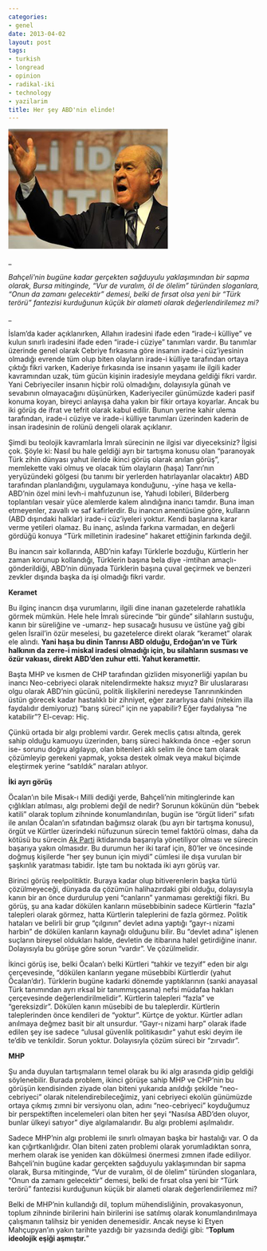 ```yaml
---
categories:
- genel
date: 2013-04-02
layout: post
tags:
- turkish
- longread
- opinion
- radikal-iki
- technology
- yazilarim
title: Her şey ABD'nin elinde!
---
```


[![](/images/bahceli-bursa.jpg)](http://4.bp.blogspot.com/-NO-vwYO6-EI/UVqb3SOfe9I/AAAAAAAAGDk/uxVq-7yo39c/s1600/bahceli-bursa.jpg)

_

_Bahçeli'nin bugüne kadar gerçekten sağduyulu yaklaşımından bir sapma olarak, Bursa mitinginde, “Vur de vuralım, öl de ölelim” türünden sloganlara, “Onun da zamanı gelecektir” demesi, belki de fırsat olsa yeni bir “Türk terörü” fantezisi kurduğunun küçük bir alameti olarak değerlendirilemez mi?_

_

  

İslam’da kader açıklanırken, Allahın iradesini ifade eden “irade-i külliye” ve kulun sınırlı iradesini ifade eden “irade-i cüziye” tanımları vardır. Bu tanımlar üzerinde genel olarak Cebriye fırkasına göre insanın irade-i cüz’iyesinin olmadığı evrende tüm olup biten olayların irade-i külliye tarafından ortaya çıktığı fikri varken, Kaderiye fırkasında ise insanın yaşamı ile ilgili kader kavramından uzak, tüm gücün kişinin iradesiyle meydana geldiği fikri vardır. Yani Cebriyeciler insanın hiçbir rolü olmadığını, dolayısıyla günah ve sevabının olmayacağını düşünürken, Kaderiyeciler günümüzde kaderi pasif konuma koyan, bireyci anlayışa daha yakın bir fikir ortaya koyarlar. Ancak bu iki görüş de ifrat ve tefrit olarak kabul edilir. Bunun yerine kahir ulema tarafından, irade-i cüziye ve irade-i külliye tanımları üzerinden kaderin de insan iradesinin de rolünü dengeli olarak açıklanır. 

Şimdi bu teolojik kavramlarla İmralı sürecinin ne ilgisi var diyeceksiniz? İlgisi çok. Şöyle ki: Nasıl bu hale geldiği ayrı bir tartışma konusu olan “paranoyak Türk zihin dünyası yahut ileride ikinci görüş olarak anılan görüş”, memlekette vaki olmuş ve olacak tüm olayların (haşa) Tanrı’nın yeryüzündeki gölgesi (bu tanımı bir yerlerden hatırlayanlar olacaktır) ABD tarafından planlandığını, uygulamaya konduğunu, -yine haşa ve kella- ABD’nin özel mini levh-i mahfuzunun ise, Yahudi lobileri, Bilderberg toplantıları vesair yüce alemlerde kalem alındığına inancı tamdır. Buna iman etmeyenler, zavallı ve saf kafirlerdir. Bu inancın amentüsüne göre, kulların (ABD dışındaki halklar) irade-i cüz’iyeleri yoktur. Kendi başlarına karar verme yetileri olamaz. Bu inanç, aslında farkına varmadan, en değerli gördüğü konuya “Türk milletinin iradesine” hakaret ettiğinin farkında değil. 

Bu inancın sair kollarında, ABD’nin kafayı Türklerle bozduğu, Kürtlerin her zaman korunup kollandığı, Türklerin başına bela diye -imtihan amaçlı- gönderildiği, ABD’nin dünyada Türklerin başına çuval geçirmek ve benzeri zevkler dışında başka da işi olmadığı fikri vardır. 

  

  

****Keramet****

  

  

Bu ilginç inancın dışa vurumlarını, ilgili dine inanan gazetelerde rahatlıkla görmek mümkün. Hele hele İmralı sürecinde “bir günde” silahların sustuğu, kanın bir süreliğine ve -umarız- hep susacağı hususu ve üstüne yağ gibi gelen İsrail’in özür meselesi, bu gazetelerce direkt olarak “keramet” olarak ele alındı. **Yani haşa bu dinin Tanrısı ABD olduğu, Erdoğan’ın ve Türk halkının da zerre-i miskal iradesi olmadığı için, bu silahların susması ve özür vakıası, direkt ABD’den zuhur etti. Yahut keramettir.** 

Başta MHP ve kısmen de CHP tarafından gizliden misyonerliği yapılan bu inancı Neo-cebriyeci olarak nitelendirmekte haksız mıyız? Bir uluslararası olgu olarak ABD’nin gücünü, politik ilişkilerini neredeyse Tanrınınkinden üstün görecek kadar hastalıklı bir zihniyet, eğer zararlıysa dahi (nitekim illa faydalıdır demiyoruz) “barış süreci” için ne yapabilir? Eğer faydalıysa “ne katabilir”? El-cevap: Hiç. 

Çünkü ortada bir algı problemi vardır. Gerek meclis çatısı altında, gerek sahip olduğu kamuoyu üzerinden, barış süreci hakkında önce -eğer sorun ise- sorunu doğru algılayıp, olan bitenleri aklı selim ile önce tam olarak çözümleyip gerekeni yapmak, yoksa destek olmak veya makul biçimde eleştirmek yerine “satıldık” naraları atılıyor. 

  

  

  

****İki ayrı görüş****

  

  

Öcalan’ın bile Misak-ı Milli dediği yerde, Bahçeli’nin mitinglerinde kan çığlıkları atılması, algı problemi değil de nedir? Sorunun kökünün dün “bebek katili” olarak toplum zihninde konumlandırılan, bugün ise “örgüt lideri” sıfatı ile anılan Öcalan’ın sıfatından bağımsız olarak (bu ayrı bir tartışma konusu), örgüt ve Kürtler üzerindeki nüfuzunun sürecin temel faktörü olması, daha da kötüsü bu sürecin [Ak Parti](http://www.radikal.com.tr/index/Adalet-Ve-Kalkinma-Partisi) iktidarında başarıyla yönetiliyor olması ve sürecin başarıya yakın olmasıdır. Bu durumun her iki taraf için, 80’ler ve öncesinde doğmuş kişilerde “her şey bunun için miydi” cümlesi ile dışa vurulan bir şaşkınlık yaratması tabidir. İşte tam bu noktada iki ayrı görüş var. 

Birinci görüş reelpolitiktir. Buraya kadar olup bitiverenlerin başka türlü çözülmeyeceği, dünyada da çözümün halihazırdaki gibi olduğu, dolayısıyla kanın bir an önce durdurulup yeni “canların” yanmaması gerektiği fikri. Bu görüş, şu ana kadar dökülen kanların müsebbibinin sadece Kürtlerin “fazla” talepleri olarak görmez, hatta Kürtlerin taleplerini de fazla görmez. Politik hataları ve belirli bir grup “çılgının” devlet adına yaptığı “gayr-ı nizami harbin” de dökülen kanların kaynağı olduğunu bilir. Bu “devlet adına” işlenen suçların bireysel oldukları halde, devletin de itibarına halel getirdiğine inanır. Dolayısıyla bu görüşe göre sorun “vardır”. Ve çözülmelidir. 

İkinci görüş ise, belki Öcalan’ı belki Kürtleri “tahkir ve tezyif” eden bir algı çerçevesinde, “dökülen kanların yegane müsebbibi Kürtlerdir (yahut Öcalan’dır). Türklerin bugüne kadarki dönemde yaptıklarının (sanki anayasal Türk tanımından ayrı ırksal bir tanımmışçasına) nefsi müdafaa hakları çerçevesinde değerlendirilmelidir”. Kürtlerin talepleri “fazla” ve “gereksizdir”. Dökülen kanın müsebibi de bu taleplerdir. Kürtlerin taleplerinden önce kendileri de “yoktur”. Kürtçe de yoktur. Kürtler adları anılmaya değmez basit bir alt unsurdur. “Gayr-ı nizami harp” olarak ifade edilen şey ise sadece “ulusal güvenlik politikasıdır” yahut eski deyim ile te’dib ve tenkildir. Sorun yoktur. Dolayısıyla çözüm süreci bir “zırvadır”. 

  

  

**MHP**

  

Şu anda duyulan tartışmaların temel olarak bu iki algı arasında gidip geldiği söylenebilir. Burada problem, ikinci görüşe sahip MHP ve CHP’nin bu görüşün kendisinden ziyade olan biteni yukarıda anıldığı şekilde “neo-cebriyeci” olarak nitelendirebileceğimiz, yani cebriyeci ekolün günümüzde ortaya çıkmış zımni bir versiyonu olan, adını “neo-cebriyeci” koyduğumuz bir perspektiften incelemeleri olan biten her şeyi “Nasılsa ABD’den oluyor, bunlar ülkeyi satıyor” diye algılamalarıdır. Bu algı problemi aşılmalıdır. 

Sadece MHP’nin algı problemi ile sınırlı olmayan başka bir hastalığı var. O da kan çığırtkanlığıdır. Olan biteni zaten problemi olarak yorumladıktan sonra, merhem olarak ise yeniden kan dökülmesi önermesi zımnen ifade ediliyor. Bahçeli’nin bugüne kadar gerçekten sağduyulu yaklaşımından bir sapma olarak, Bursa mitinginde, “Vur de vuralım, öl de ölelim” türünden sloganlara, “Onun da zamanı gelecektir” demesi, belki de fırsat olsa yeni bir “Türk terörü” fantezisi kurduğunun küçük bir alameti olarak değerlendirilemez mi? 

Belki de MHP’nin kullandığı dil, toplum mühendisliğinin, provakasyonun, toplum zihninde birilerini hain birilerini ise satılmış olarak konumlandırılmaya çalışmanın talihsiz bir yeniden denemesidir. Ancak neyse ki Etyen Mahçupyan’ın yakın tarihte yazdığı bir yazısında dediği gibi: “**Toplum ideolojik eşiği aşmıştır.**”
